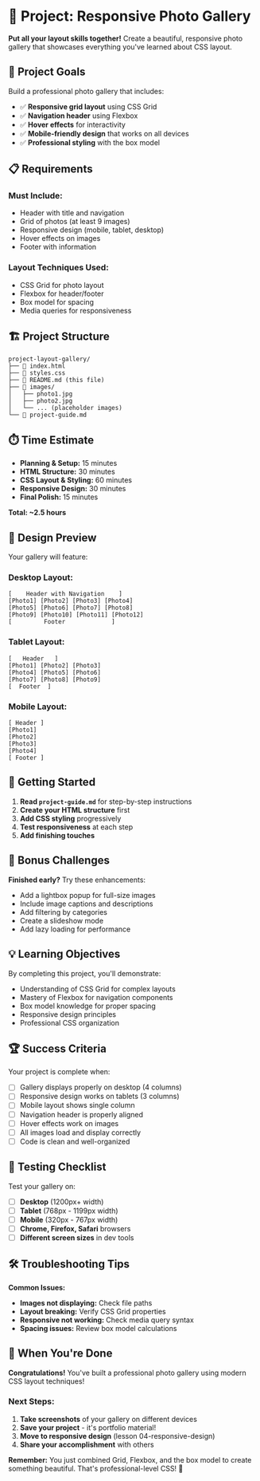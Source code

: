 # 📸 Project: Responsive Photo Gallery

**Put all your layout skills together!** Create a beautiful, responsive photo gallery that showcases everything you've learned about CSS layout.

## 🎯 Project Goals

Build a professional photo gallery that includes:

- ✅ **Responsive grid layout** using CSS Grid
- ✅ **Navigation header** using Flexbox
- ✅ **Hover effects** for interactivity
- ✅ **Mobile-friendly design** that works on all devices
- ✅ **Professional styling** with the box model

## 📋 Requirements

### **Must Include:**

- Header with title and navigation
- Grid of photos (at least 9 images)
- Responsive design (mobile, tablet, desktop)
- Hover effects on images
- Footer with information

### **Layout Techniques Used:**

- CSS Grid for photo layout
- Flexbox for header/footer
- Box model for spacing
- Media queries for responsiveness

## 🏗️ Project Structure

```
project-layout-gallery/
├── 📄 index.html
├── 📄 styles.css
├── 📄 README.md (this file)
├── 📁 images/
│   ├── photo1.jpg
│   ├── photo2.jpg
│   └── ... (placeholder images)
└── 📄 project-guide.md
```

## ⏱️ Time Estimate

- **Planning & Setup:** 15 minutes
- **HTML Structure:** 30 minutes
- **CSS Layout & Styling:** 60 minutes
- **Responsive Design:** 30 minutes
- **Final Polish:** 15 minutes

**Total: ~2.5 hours**

## 🎨 Design Preview

Your gallery will feature:

### **Desktop Layout:**

```
[    Header with Navigation    ]
[Photo1] [Photo2] [Photo3] [Photo4]
[Photo5] [Photo6] [Photo7] [Photo8]
[Photo9] [Photo10] [Photo11] [Photo12]
[         Footer             ]
```

### **Tablet Layout:**

```
[   Header   ]
[Photo1] [Photo2] [Photo3]
[Photo4] [Photo5] [Photo6]
[Photo7] [Photo8] [Photo9]
[  Footer  ]
```

### **Mobile Layout:**

```
[ Header ]
[Photo1]
[Photo2]
[Photo3]
[Photo4]
[ Footer ]
```

## 🚀 Getting Started

1. **Read `project-guide.md`** for step-by-step instructions
2. **Create your HTML structure** first
3. **Add CSS styling** progressively
4. **Test responsiveness** at each step
5. **Add finishing touches**

## 🌟 Bonus Challenges

**Finished early?** Try these enhancements:

- Add a lightbox popup for full-size images
- Include image captions and descriptions
- Add filtering by categories
- Create a slideshow mode
- Add lazy loading for performance

## 💡 Learning Objectives

By completing this project, you'll demonstrate:

- Understanding of CSS Grid for complex layouts
- Mastery of Flexbox for navigation components
- Box model knowledge for proper spacing
- Responsive design principles
- Professional CSS organization

## 🏆 Success Criteria

Your project is complete when:

- [ ] Gallery displays properly on desktop (4 columns)
- [ ] Responsive design works on tablets (3 columns)
- [ ] Mobile layout shows single column
- [ ] Navigation header is properly aligned
- [ ] Hover effects work on images
- [ ] All images load and display correctly
- [ ] Code is clean and well-organized

## 📱 Testing Checklist

Test your gallery on:

- [ ] **Desktop** (1200px+ width)
- [ ] **Tablet** (768px - 1199px width)
- [ ] **Mobile** (320px - 767px width)
- [ ] **Chrome, Firefox, Safari** browsers
- [ ] **Different screen sizes** in dev tools

## 🛠️ Troubleshooting Tips

**Common Issues:**

- **Images not displaying:** Check file paths
- **Layout breaking:** Verify CSS Grid properties
- **Responsive not working:** Check media query syntax
- **Spacing issues:** Review box model calculations

## 🎉 When You're Done

**Congratulations!** You've built a professional photo gallery using modern CSS layout techniques!

### **Next Steps:**

1. **Take screenshots** of your gallery on different devices
2. **Save your project** - it's portfolio material!
3. **Move to responsive design** (lesson 04-responsive-design)
4. **Share your accomplishment** with others

**Remember:** You just combined Grid, Flexbox, and the box model to create something beautiful. That's professional-level CSS! 🚀

